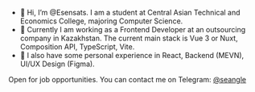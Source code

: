 - 👋 Hi, I’m @Esensats. I am a student at Central Asian Technical and Economics College, majoring Computer Science.
- 👀 Currently I am working as a Frontend Developer at an outsourcing company in Kazakhstan. The current main stack is Vue 3 or Nuxt, Composition API, TypeScript, Vite.
- 🌱 I also have some personal experience in React, Backend (MEVN), UI/UX Design (Figma).

Open for job opportunities. You can contact me on Telegram: [@seangle](https://t.me/seangle)

<!---
Esensats/Esensats is a ✨ special ✨ repository because its `README.md` (this file) appears on your GitHub profile.
You can click the Preview link to take a look at your changes.
--->
